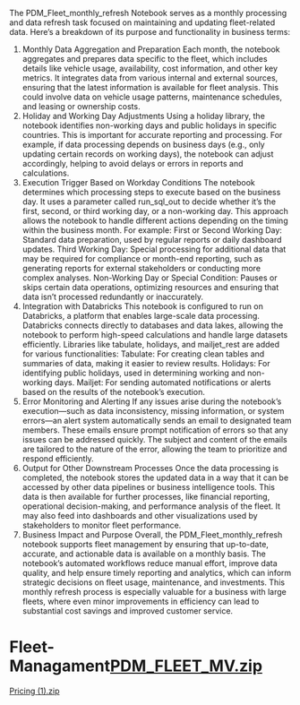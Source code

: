 The PDM_Fleet_monthly_refresh Notebook serves as a monthly processing and data refresh task focused on maintaining and updating fleet-related data. Here’s a breakdown of its purpose and functionality in business terms:

1. Monthly Data Aggregation and Preparation
Each month, the notebook aggregates and prepares data specific to the fleet, which includes details like vehicle usage, availability, cost information, and other key metrics.
It integrates data from various internal and external sources, ensuring that the latest information is available for fleet analysis. This could involve data on vehicle usage patterns, maintenance schedules, and leasing or ownership costs.
2. Holiday and Working Day Adjustments
Using a holiday library, the notebook identifies non-working days and public holidays in specific countries.
This is important for accurate reporting and processing. For example, if data processing depends on business days (e.g., only updating certain records on working days), the notebook can adjust accordingly, helping to avoid delays or errors in reports and calculations.
3. Execution Trigger Based on Workday Conditions
The notebook determines which processing steps to execute based on the business day. It uses a parameter called run_sql_out to decide whether it’s the first, second, or third working day, or a non-working day.
This approach allows the notebook to handle different actions depending on the timing within the business month. For example:
First or Second Working Day: Standard data preparation, used by regular reports or daily dashboard updates.
Third Working Day: Special processing for additional data that may be required for compliance or month-end reporting, such as generating reports for external stakeholders or conducting more complex analyses.
Non-Working Day or Special Condition: Pauses or skips certain data operations, optimizing resources and ensuring that data isn’t processed redundantly or inaccurately.
4. Integration with Databricks
This notebook is configured to run on Databricks, a platform that enables large-scale data processing. Databricks connects directly to databases and data lakes, allowing the notebook to perform high-speed calculations and handle large datasets efficiently.
Libraries like tabulate, holidays, and mailjet_rest are added for various functionalities:
Tabulate: For creating clean tables and summaries of data, making it easier to review results.
Holidays: For identifying public holidays, used in determining working and non-working days.
Mailjet: For sending automated notifications or alerts based on the results of the notebook’s execution.
5. Error Monitoring and Alerting
If any issues arise during the notebook’s execution—such as data inconsistency, missing information, or system errors—an alert system automatically sends an email to designated team members.
These emails ensure prompt notification of errors so that any issues can be addressed quickly. The subject and content of the emails are tailored to the nature of the error, allowing the team to prioritize and respond efficiently.
6. Output for Other Downstream Processes
Once the data processing is completed, the notebook stores the updated data in a way that it can be accessed by other data pipelines or business intelligence tools.
This data is then available for further processes, like financial reporting, operational decision-making, and performance analysis of the fleet. It may also feed into dashboards and other visualizations used by stakeholders to monitor fleet performance.
7. Business Impact and Purpose
Overall, the PDM_Fleet_monthly_refresh notebook supports fleet management by ensuring that up-to-date, accurate, and actionable data is available on a monthly basis.
The notebook’s automated workflows reduce manual effort, improve data quality, and help ensure timely reporting and analytics, which can inform strategic decisions on fleet usage, maintenance, and investments.
This monthly refresh process is especially valuable for a business with large fleets, where even minor improvements in efficiency can lead to substantial cost savings and improved customer service.


# Fleet-Managament[PDM_FLEET_MV.zip](https://github.com/user-attachments/files/17541323/PDM_FLEET_MV.zip)



[Pricing (1).zip](https://github.com/user-attachments/files/17556890/Pricing.1.zip)
